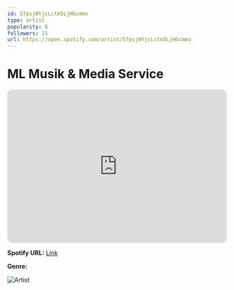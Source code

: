 ```yaml
---
id: 57psjWYjcLctm5LjHGcmmv
type: artist
popularity: 6
followers: 25
url: https://open.spotify.com/artist/57psjWYjcLctm5LjHGcmmv
---
```

# ML Musik & Media Service

<iframe style="border-radius:12px" src="https://open.spotify.com/embed/artist/57psjWYjcLctm5LjHGcmmv" width="100%" height="352" frameBorder="0" allowfullscreen="" allow="autoplay; clipboard-write; encrypted-media; fullscreen; picture-in-picture" loading="lazy"></iframe>

**Spotify URL:** [Link](https://open.spotify.com/artist/57psjWYjcLctm5LjHGcmmv)

**Genre:** 

![Artist](https://i.scdn.co/image/ab6761610000e5eb81e983655bf442de99ed0373)
